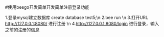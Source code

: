 #使用beego开发简单开发简单注册登录功能

1.登录mysql建立数据库 create database   test5;\n
2.bee run \n
3.打开URL http://127.0.0.1:8080/ 进行注册 \n
4.http://127.0.0.1:8080/login 进行登录，输入之前的注册的信息
